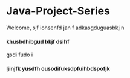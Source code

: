 # Java-Project-Series
Welcome,
sjf iohsenfd jan f adkasgduguasbkj n 
#### khusbdhibgud bkjf dsihf
gsdi fudo i 
#### ljinjfk yusdfh ousodifuksdpfuihbdspofjk

